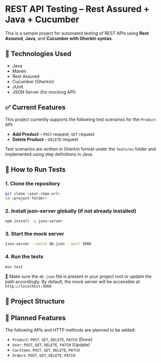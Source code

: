 # REST API Testing – Rest Assured + Java + Cucumber

This is a sample project for automated testing of REST APIs using **Rest Assured**, **Java**, and **Cucumber with Gherkin syntax**.


## 🔧 Technologies Used
- Java
- Maven
- Rest Assured
- Cucumber (Gherkin)
- JUnit
- JSON Server (for mocking API)

## ✅ Current Features

This project currently supports the following test scenarios for the `Product` API:

- **Add Product** – `POST` request, `GET` request
- **Delete Product** – `DELETE` request

Test scenarios are written in Gherkin format under the `features` folder and implemented using step definitions in Java.

## 🚀 How to Run Tests

### 1. Clone the repository

```bash
git clone <your-repo-url>
cd <project-folder>
```
### 2. Install json-server globally (if not already installed)

```bash
npm install -g json-server
```
### 3.  Start the mock server
```bash
json-server --watch db.json --port 3000
```
### 4.  Run the tests
```bash
mvn test
```
🔔 Make sure the `db.json` file is present in your project root or update the path accordingly.
By default, the mock server will be accessible at `http://localhost:3000`

## 📁 Project Structure
## 📌 Planned Features
The following APIs and HTTP methods are planned to be added:
- `Product`: `POST`, `GET`, `DELETE`, `PATCH` (Done)
- `User`: `POST`, `GET`, `DELETE`, `PATCH` (Update)
- `CarItems`: `POST`, `GET`, `DELETE`, `PATCH`
- `Orders`: `POST`, `GET`, `DELETE`, `PATCH`

